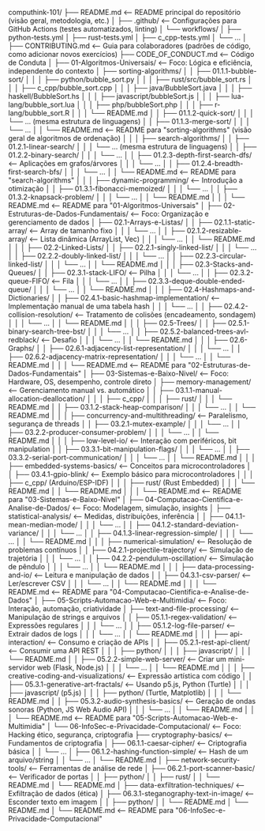computhink-101/
├── README.md                           <-- README principal do repositório (visão geral, metodologia, etc.)
│
├── .github/                            <-- Configurações para GitHub Actions (testes automatizados, linting)
│   └── workflows/
│       ├── python-tests.yml
│       ├── rust-tests.yml
│       ├── c_cpp-tests.yml
│       └── ...
│
├── CONTRIBUTING.md                     <-- Guia para colaboradores (padrões de código, como adicionar novos exercícios)
├── CODE_OF_CONDUCT.md                  <-- Código de Conduta
│
├── 01-Algoritmos-Universais/           <-- Foco: Lógica e eficiência, independente do contexto
│   ├── sorting-algorithms/
│   │   ├── 01.1.1-bubble-sort/
│   │   │   ├── python/bubble_sort.py
│   │   │   ├── rust/src/bubble_sort.rs
│   │   │   ├── c_cpp/bubble_sort.cpp
│   │   │   ├── java/BubbleSort.java
│   │   │   ├── haskell/BubbleSort.hs
│   │   │   ├── javascript/bubbleSort.js
│   │   │   ├── lua-lang/bubble_sort.lua
│   │   │   ├── php/bubbleSort.php
│   │   │   ├── r-lang/bubble_sort.R
│   │   │   └── README.md
│   │   ├── 01.1.2-quick-sort/
│   │   │   └── ... (mesma estrutura de linguagens)
│   │   ├── 01.1.3-merge-sort/
│   │   │   └── ...
│   │   └── README.md                 <-- README para "sorting-algorithms" (visão geral de algoritmos de ordenação)
│   │
│   ├── search-algorithms/
│   │   ├── 01.2.1-linear-search/
│   │   │   └── ... (mesma estrutura de linguagens)
│   │   ├── 01.2.2-binary-search/
│   │   │   └── ...
│   │   ├── 01.2.3-depth-first-search-dfs/  <-- Aplicações em grafos/árvores
│   │   │   └── ...
│   │   ├── 01.2.4-breadth-first-search-bfs/
│   │   │   └── ...
│   │   └── README.md                 <-- README para "search-algorithms"
│   │
│   ├── dynamic-programming/           <-- Introdução a otimização
│   │   ├── 01.3.1-fibonacci-memoized/
│   │   │   └── ...
│   │   ├── 01.3.2-knapsack-problem/
│   │   │   └── ...
│   │   └── README.md
│   │
│   └── README.md                     <-- README para "01-Algoritmos-Universais"
│
├── 02-Estruturas-de-Dados-Fundamentais/ <-- Foco: Organização e gerenciamento de dados
│   ├── 02.1-Arrays-e-Listas/
│   │   ├── 02.1.1-static-array/          <-- Array de tamanho fixo
│   │   │   └── ...
│   │   ├── 02.1.2-resizable-array/       <-- Lista dinâmica (ArrayList, Vec)
│   │   │   └── ...
│   │   └── README.md
│   │
│   ├── 02.2-Linked-Lists/
│   │   ├── 02.2.1-singly-linked-list/
│   │   │   └── ...
│   │   ├── 02.2.2-doubly-linked-list/
│   │   │   └── ...
│   │   ├── 02.2.3-circular-linked-list/
│   │   │   └── ...
│   │   └── README.md
│   │
│   ├── 02.3-Stacks-and-Queues/
│   │   ├── 02.3.1-stack-LIFO/            <-- Pilha
│   │   │   └── ...
│   │   ├── 02.3.2-queue-FIFO/            <-- Fila
│   │   │   └── ...
│   │   ├── 02.3.3-deque-double-ended-queue/
│   │   │   └── ...
│   │   └── README.md
│   │
│   ├── 02.4-Hashmaps-and-Dictionaries/
│   │   ├── 02.4.1-basic-hashmap-implementation/  <-- Implementação manual de uma tabela hash
│   │   │   └── ...
│   │   ├── 02.4.2-collision-resolution/    <-- Tratamento de colisões (encadeamento, sondagem)
│   │   │   └── ...
│   │   └── README.md
│   │
│   ├── 02.5-Trees/
│   │   ├── 02.5.1-binary-search-tree-bst/
│   │   │   └── ...
│   │   ├── 02.5.2-balanced-trees-avl-redblack/ <-- Desafio
│   │   │   └── ...
│   │   └── README.md
│   │
│   ├── 02.6-Graphs/
│   │   ├── 02.6.1-adjacency-list-representation/
│   │   │   └── ...
│   │   ├── 02.6.2-adjacency-matrix-representation/
│   │   │   └── ...
│   │   └── README.md
│   │
│   └── README.md                         <-- README para "02-Estruturas-de-Dados-Fundamentais"
│
├── 03-Sistemas-e-Baixo-Nivel/          <-- Foco: Hardware, OS, desempenho, controle direto
│   ├── memory-management/              <-- Gerenciamento manual vs. automático
│   │   ├── 03.1.1-manual-allocation-deallocation/
│   │   │   ├── c_cpp/
│   │   │   ├── rust/
│   │   │   └── README.md
│   │   ├── 03.1.2-stack-heap-comparison/
│   │   │   └── ...
│   │   └── README.md
│   │
│   ├── concurrency-and-multithreading/ <-- Paralelismo, segurança de threads
│   │   ├── 03.2.1-mutex-example/
│   │   │   └── ...
│   │   ├── 03.2.2-producer-consumer-problem/
│   │   │   └── ...
│   │   └── README.md
│   │
│   ├── low-level-io/                   <-- Interação com periféricos, bit manipulation
│   │   ├── 03.3.1-bit-manipulation-flags/
│   │   │   └── ...
│   │   ├── 03.3.2-serial-port-communication/
│   │   │   └── ...
│   │   └── README.md
│   │
│   ├── embedded-systems-basics/        <-- Conceitos para microcontroladores
│   │   ├── 03.4.1-gpio-blink/          <-- Exemplo básico para microcontroladores
│   │   │   ├── c_cpp/ (Arduino/ESP-IDF)
│   │   │   ├── rust/ (Rust Embedded)
│   │   │   └── README.md
│   │   └── README.md
│   │
│   └── README.md                       <-- README para "03-Sistemas-e-Baixo-Nivel"
│
├── 04-Computacao-Cientifica-e-Analise-de-Dados/ <-- Foco: Modelagem, simulação, insights
│   ├── statistical-analysis/           <-- Medidas, distribuições, inferência
│   │   ├── 04.1.1-mean-median-mode/
│   │   │   └── ...
│   │   ├── 04.1.2-standard-deviation-variance/
│   │   │   └── ...
│   │   ├── 04.1.3-linear-regression-simple/
│   │   │   └── ...
│   │   └── README.md
│   │
│   ├── numerical-simulation/           <-- Resolução de problemas contínuos
│   │   ├── 04.2.1-projectile-trajectory/  <-- Simulação de trajetória
│   │   │   └── ...
│   │   ├── 04.2.2-pendulum-oscillation/   <-- Simulação de pêndulo
│   │   │   └── ...
│   │   └── README.md
│   │
│   ├── data-processing-and-io/         <-- Leitura e manipulação de dados
│   │   ├── 04.3.1-csv-parser/          <-- Ler/escrever CSV
│   │   │   └── ...
│   │   └── README.md
│   │
│   └── README.md                       <-- README para "04-Computacao-Cientifica-e-Analise-de-Dados"
│
├── 05-Scripts-Automacao-Web-e-Multimidia/ <-- Foco: Interação, automação, criatividade
│   ├── text-and-file-processing/       <-- Manipulação de strings e arquivos
│   │   ├── 05.1.1-regex-validation/    <-- Expressões regulares
│   │   │   └── ...
│   │   ├── 05.1.2-log-file-parser/     <-- Extrair dados de logs
│   │   │   └── ...
│   │   └── README.md
│   │
│   ├── api-interaction/                <-- Consumo e criação de APIs
│   │   ├── 05.2.1-rest-api-client/     <-- Consumir uma API REST
│   │   │   ├── python/
│   │   │   ├── javascript/
│   │   │   └── README.md
│   │   ├── 05.2.2-simple-web-server/   <-- Criar um mini-servidor web (Flask, Node.js)
│   │   │   └── ...
│   │   └── README.md
│   │
│   ├── creative-coding-and-visualizations/ <-- Expressão artística com código
│   │   ├── 05.3.1-generative-art-fractals/ <-- Usando p5.js, Python (Turtle)
│   │   │   ├── javascript/ (p5.js)
│   │   │   ├── python/ (Turtle, Matplotlib)
│   │   │   └── README.md
│   │   ├── 05.3.2-audio-synthesis-basics/ <-- Geração de ondas sonoras (Python, JS Web Audio API)
│   │   │   └── ...
│   │   └── README.md
│   │
│   └── README.md                       <-- README para "05-Scripts-Automacao-Web-e-Multimidia"
│
└── 06-InfoSec-e-Privacidade-Computacional/ <-- Foco: Hacking ético, segurança, criptografia
    ├── cryptography-basics/            <-- Fundamentos de criptografia
    │   ├── 06.1.1-caesar-cipher/       <-- Criptografia básica
    │   │   └── ...
    │   ├── 06.1.2-hashing-function-simple/ <-- Hash de um arquivo/string
    │   │   └── ...
    │   └── README.md
    │
    ├── network-security-tools/         <-- Ferramentas de análise de rede
    │   ├── 06.2.1-port-scanner-basic/  <-- Verificador de portas
    │   │   ├── python/
    │   │   ├── rust/
    │   │   └── README.md
    │   └── README.md
    │
    ├── data-exfiltration-techniques/   <-- Exfiltração de dados (ética)
    │   ├── 06.3.1-steganography-text-in-image/ <-- Esconder texto em imagem
    │   │   ├── python/
    │   │   └── README.md
    │   └── README.md
    │
    └── README.md                       <-- README para "06-InfoSec-e-Privacidade-Computacional"
